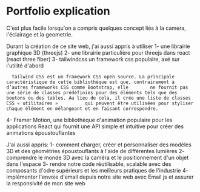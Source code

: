 # Portfolio explication
C'est plus facile lorsqu'on a compris quelques concept liés à la camera, l'éclairage et la geometrie.

Durant la création de ce site web, j'ai aussi appris à utiliser 
  1- une librairie graphique 3D (threejs)
  2- une librairie particulière pour threejs dans react (react three fiber)
  3- tailwindcss un framework css populaire, axé sur l'utilité d'abord
  
      tailwind CSS est un framework CSS open source. La principale caractéristique de cette bibliothèque est que, contrairement à d’autres frameworks CSS comme Bootstrap, elle        ne fournit pas une série de classes prédéfinies pour des éléments tels que des boutons ou des tables. Au lieu de cela, il crée une liste de classes CSS « utilitaires »          qui peuvent être utilisées pour styliser chaque élément en mélangeant et en faisant correspondre.
      
  4- Framer Motion, une bibliothèque d'animation populaire pour les applications React qui fournit une API simple et intuitive pour créer des animations époustouflantes

  J'ai aussi appris:
  1- comment charger, créer et personnaliser des modèles 3D et des géométries époustouflants à l'aide de différentes lumières
  2- comprendre le monde 3D avec la caméra et le positionnement d'un objet dans l'espace
  3- rendre notre code réutilisable, scalable avec des composants d'odre supérieurs et les meilleurs pratiques de l'industrie
  4- implémenter l'envoie d'email depuis notre site web avec Email js et assurer la responsivité de mon site web
